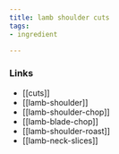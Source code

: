 ```yaml
---
title: lamb shoulder cuts
tags:
- ingredient

---
```



### Links

* [[cuts]]
* [[lamb-shoulder]]
* [[lamb-shoulder-chop]]
* [[lamb-blade-chop]]
* [[lamb-shoulder-roast]]
* [[lamb-neck-slices]]
